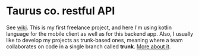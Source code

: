 # Taurus co. restful API

See [wiki](https://github.com/kenkoro/taurus-restful-api/wiki). This is my first freelance project, and here I'm using
kotlin language for the mobile client as well as for this backend app. Also, I usually like to develop my projects as trunk-based
ones, meaning where a team collaborates on code in a single branch called **trunk**.
[More about it](https://trunkbaseddevelopment.com/).